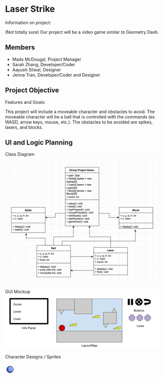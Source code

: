 # Laser Strike
Information on project:

(Not totally sure) Our project will be a video game similar to Geometry Dash.

## Members
* Mads McDougal, Project Manager
* Sarah Zhang, Developer/Coder
* Aayush Silwal, Designer
* Jenna Tran, Developer/Coder and Designer

## Project Objective
Features and Goals:

This project will include a moveable character and obstacles to avoid. The moveable character will be a ball that is controlled with the commands (ex. WASD, arrow keys, mouse, etc.). The obstacles to be avoided are spikes, lasers, and blocks.


## UI and Logic Planning
Class Diagram
![Class Diagram](https://github.com/olmpyia/GroupProject/blob/main/images/UI.png?raw=true)

GUI Mockup
![GUI Mockups](https://github.com/olmpyia/GroupProject/blob/main/images/Mockup.png?raw=true)

Character Designs / Sprites

![character sprites](https://github.com/olmpyia/GroupProject/blob/main/images/Ball.png?raw=true)

